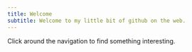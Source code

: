 ```yaml
---
title: Welcome
subtitle: Welcome to my little bit of github on the web.
---
```

Click around the navigation to find something interesting.